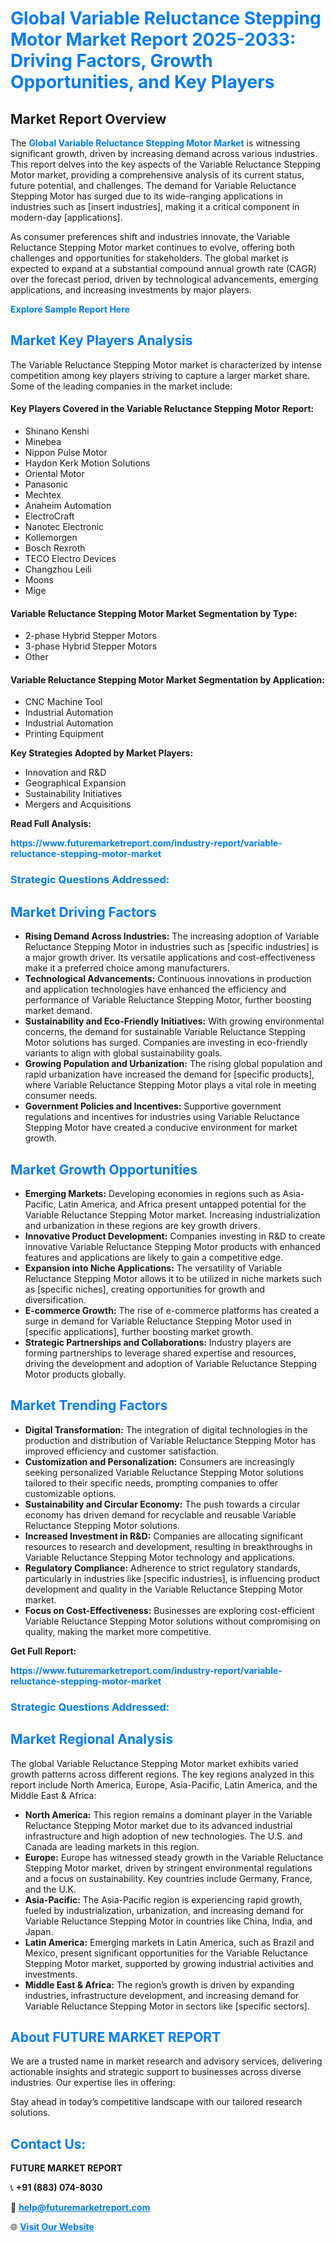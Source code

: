 <h1 style="color: #007BFF;">Global Variable Reluctance Stepping Motor Market Report 2025-2033: Driving Factors, Growth Opportunities, and Key Players</h1>

<section id="overview">
<h2>Market Report Overview</h2>
<p>The <a href="https://www.futuremarketreport.com/industry-report/variable-reluctance-stepping-motor-market" style="color: #007BFF; text-decoration: none;"><strong>Global Variable Reluctance Stepping Motor Market</strong></a> is witnessing significant growth, driven by increasing demand across various industries. This report delves into the key aspects of the Variable Reluctance Stepping Motor market, providing a comprehensive analysis of its current status, future potential, and challenges. The demand for Variable Reluctance Stepping Motor has surged due to its wide-ranging applications in industries such as [insert industries], making it a critical component in modern-day [applications].</p>
<p>As consumer preferences shift and industries innovate, the Variable Reluctance Stepping Motor market continues to evolve, offering both challenges and opportunities for stakeholders. The global market is expected to expand at a substantial compound annual growth rate (CAGR) over the forecast period, driven by technological advancements, emerging applications, and increasing investments by major players.</p>
</section>

<section id="overview">
<p><a href="https://www.futuremarketreport.com/request-sample/reportId=50535" style="color: #007BFF; text-decoration: none;"><strong>Explore Sample Report Here</strong></a></p>
</section>

<section id="key-players">
<h2 style="color: #007BFF;">Market Key Players Analysis</h2>
<p>The Variable Reluctance Stepping Motor market is characterized by intense competition among key players striving to capture a larger market share. Some of the leading companies in the market include:</p>
<h4>Key Players Covered in the Variable Reluctance Stepping Motor Report:</h4>
<ul><li>Shinano Kenshi</li><li>Minebea</li><li>Nippon Pulse Motor</li><li>Haydon Kerk Motion Solutions</li><li>Oriental Motor</li><li>Panasonic</li><li>Mechtex</li><li>Anaheim Automation</li><li>ElectroCraft</li><li>Nanotec Electronic</li><li>Kollemorgen</li><li>Bosch Rexroth</li><li>TECO Electro Devices</li><li>Changzhou Leili</li><li>Moons</li><li>Mige</li></ul>
<h4>Variable Reluctance Stepping Motor Market Segmentation by Type:</h4>
<ul><li>2-phase Hybrid Stepper Motors</li><li>3-phase Hybrid Stepper Motors</li><li>Other</li></ul>

<h4>Variable Reluctance Stepping Motor Market Segmentation by Application:</h4>
<ul><li>CNC Machine Tool</li><li>Industrial Automation</li><li>Industrial Automation</li><li>Printing Equipment</li></ul>
<p><strong>Key Strategies Adopted by Market Players:</strong></p>
<ul>
<li>Innovation and R&D</li>
<li>Geographical Expansion</li>
<li>Sustainability Initiatives</li>
<li>Mergers and Acquisitions</li>
</ul>
</section>

<section>
<p><strong>Read Full Analysis: </strong></p><a href="https://www.futuremarketreport.com/industry-report/variable-reluctance-stepping-motor-market" style="color: #007BFF; text-decoration: none;"><strong>https://www.futuremarketreport.com/industry-report/variable-reluctance-stepping-motor-market</strong></a>
<h3 style="color: #007BFF;">Strategic Questions Addressed:</h3>
</section>

<section id="driving-factors">
<h2 style="color: #007BFF;">Market Driving Factors</h2>
<ul>
<li><strong>Rising Demand Across Industries:</strong> The increasing adoption of Variable Reluctance Stepping Motor in industries such as [specific industries] is a major growth driver. Its versatile applications and cost-effectiveness make it a preferred choice among manufacturers.</li>
<li><strong>Technological Advancements:</strong> Continuous innovations in production and application technologies have enhanced the efficiency and performance of Variable Reluctance Stepping Motor, further boosting market demand.</li>
<li><strong>Sustainability and Eco-Friendly Initiatives:</strong> With growing environmental concerns, the demand for sustainable Variable Reluctance Stepping Motor solutions has surged. Companies are investing in eco-friendly variants to align with global sustainability goals.</li>
<li><strong>Growing Population and Urbanization:</strong> The rising global population and rapid urbanization have increased the demand for [specific products], where Variable Reluctance Stepping Motor plays a vital role in meeting consumer needs.</li>
<li><strong>Government Policies and Incentives:</strong> Supportive government regulations and incentives for industries using Variable Reluctance Stepping Motor have created a conducive environment for market growth.</li>
</ul>
</section>

<section id="growth-opportunities">
<h2 style="color: #007BFF;">Market Growth Opportunities</h2>
<ul>
<li><strong>Emerging Markets:</strong> Developing economies in regions such as Asia-Pacific, Latin America, and Africa present untapped potential for the Variable Reluctance Stepping Motor market. Increasing industrialization and urbanization in these regions are key growth drivers.</li>
<li><strong>Innovative Product Development:</strong> Companies investing in R&D to create innovative Variable Reluctance Stepping Motor products with enhanced features and applications are likely to gain a competitive edge.</li>
<li><strong>Expansion into Niche Applications:</strong> The versatility of Variable Reluctance Stepping Motor allows it to be utilized in niche markets such as [specific niches], creating opportunities for growth and diversification.</li>
<li><strong>E-commerce Growth:</strong> The rise of e-commerce platforms has created a surge in demand for Variable Reluctance Stepping Motor used in [specific applications], further boosting market growth.</li>
<li><strong>Strategic Partnerships and Collaborations:</strong> Industry players are forming partnerships to leverage shared expertise and resources, driving the development and adoption of Variable Reluctance Stepping Motor products globally.</li>
</ul>
</section>

<section id="trending-factors">
<h2 style="color: #007BFF;">Market Trending Factors</h2>
<ul>
<li><strong>Digital Transformation:</strong> The integration of digital technologies in the production and distribution of Variable Reluctance Stepping Motor has improved efficiency and customer satisfaction.</li>
<li><strong>Customization and Personalization:</strong> Consumers are increasingly seeking personalized Variable Reluctance Stepping Motor solutions tailored to their specific needs, prompting companies to offer customizable options.</li>
<li><strong>Sustainability and Circular Economy:</strong> The push towards a circular economy has driven demand for recyclable and reusable Variable Reluctance Stepping Motor solutions.</li>
<li><strong>Increased Investment in R&D:</strong> Companies are allocating significant resources to research and development, resulting in breakthroughs in Variable Reluctance Stepping Motor technology and applications.</li>
<li><strong>Regulatory Compliance:</strong> Adherence to strict regulatory standards, particularly in industries like [specific industries], is influencing product development and quality in the Variable Reluctance Stepping Motor market.</li>
<li><strong>Focus on Cost-Effectiveness:</strong> Businesses are exploring cost-efficient Variable Reluctance Stepping Motor solutions without compromising on quality, making the market more competitive.</li>
</ul>
</section>

<section>
<p><strong>Get Full Report: </strong></p><a href="https://www.futuremarketreport.com/industry-report/variable-reluctance-stepping-motor-market" style="color: #007BFF; text-decoration: none;"><strong>https://www.futuremarketreport.com/industry-report/variable-reluctance-stepping-motor-market</strong></a>
<h3 style="color: #007BFF;">Strategic Questions Addressed:</h3>
</section>


<section id="regional-analysis">
<h2 style="color: #007BFF;">Market Regional Analysis</h2>
<p>The global Variable Reluctance Stepping Motor market exhibits varied growth patterns across different regions. The key regions analyzed in this report include North America, Europe, Asia-Pacific, Latin America, and the Middle East & Africa:</p>
<ul>
<li><strong>North America:</strong> This region remains a dominant player in the Variable Reluctance Stepping Motor market due to its advanced industrial infrastructure and high adoption of new technologies. The U.S. and Canada are leading markets in this region.</li>
<li><strong>Europe:</strong> Europe has witnessed steady growth in the Variable Reluctance Stepping Motor market, driven by stringent environmental regulations and a focus on sustainability. Key countries include Germany, France, and the U.K.</li>
<li><strong>Asia-Pacific:</strong> The Asia-Pacific region is experiencing rapid growth, fueled by industrialization, urbanization, and increasing demand for Variable Reluctance Stepping Motor in countries like China, India, and Japan.</li>
<li><strong>Latin America:</strong> Emerging markets in Latin America, such as Brazil and Mexico, present significant opportunities for the Variable Reluctance Stepping Motor market, supported by growing industrial activities and investments.</li>
<li><strong>Middle East & Africa:</strong> The region’s growth is driven by expanding industries, infrastructure development, and increasing demand for Variable Reluctance Stepping Motor in sectors like [specific sectors].</li>
</ul>
</section>

<footer>
<h2 style="color: #007BFF;">About FUTURE MARKET REPORT</h2>
<p>We are a trusted name in market research and advisory services, delivering actionable insights and strategic support to businesses across diverse industries. Our expertise lies in offering:</p>

<p>Stay ahead in today’s competitive landscape with our tailored research solutions.</p>

<h2 style="color: #007BFF;">Contact Us:</h2>
<p><strong>FUTURE MARKET REPORT</strong></p>
<p>📞 <strong>+91 (883) 074-8030</strong></p>
<p>📧 <strong><a href="mailto:help@futuremarketreport.com" style="color: #007BFF;">help@futuremarketreport.com</a></strong></p>
<p>🌐 <strong><a href="https://www.futuremarketreport.com/" style="color: #007BFF;">Visit Our Website</a></strong></p>
</footer>